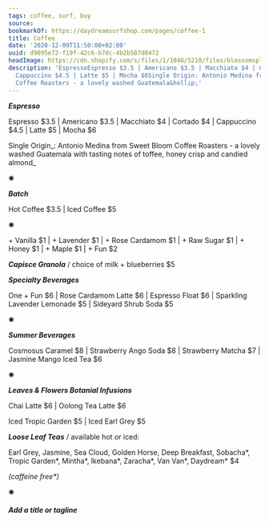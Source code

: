 ```yaml
---
tags: coffee, surf, buy
source:
bookmarkOf: https://daydreamsurfshop.com/pages/coffee-1
title: Coffee
date: '2020-12-09T11:50:00+02:00'
uuid: d9095e72-f19f-42c6-b7dc-4b2b587d0472
headImage: https://cdn.shopify.com/s/files/1/1046/5210/files/blossomsplash_army_4x.png?height=628&pad_color=ffffff&v=1527037478&width=1200
description: 'EspressoEspresso $3.5 | Americano $3.5 | Macchiato $4 | Cortado $4 |
  Cappuccino $4.5 | Latte $5 | Mocha $6Single Origin: Antonio Medina from Sweet Bloom
  Coffee Roasters - a lovely washed Guatemala&hellip;'
---
```


_**Espresso**_

Espresso $3.5 | Americano $3.5 | Macchiato $4 | Cortado $4 | Cappuccino $4.5 | Latte $5 | Mocha $6

Single Origin_: Antonio Medina from Sweet Bloom Coffee Roasters - a lovely washed Guatemala with tasting notes of toffee, honey crisp and candied almond_

✺

_**Batch**_

Hot Coffee $3.5 | Iced Coffee $5

✺

\+ Vanilla $1 | + Lavender $1 | + Rose Cardamom $1 | + Raw Sugar $1 | + Honey $1 | + Maple $1 | + Fun $2

_**Capisce Granola**_ / choice of milk + blueberries $5

_**Specialty Beverages**_

One + Fun $6 | Rose Cardamom Latte $6 | Espresso Float $6 | Sparkling Lavender Lemonade $5 | Sideyard Shrub Soda $5

✺

_**Summer Beverages**_

Cosmosus Caramel $8 | Strawberry Ango Soda $8 | Strawberry Matcha $7 | Jasmine Mango Iced Tea $6

✺

_**Leaves & Flowers Botanial Infusions**_

Chai Latte $6 | Oolong Tea Latte $6

Iced Tropic Garden $5 | Iced Earl Grey $5

_**Loose Leaf Teas**_ / available hot or iced:

Earl Grey, Jasmine, Sea Cloud, Golden Horse, Deep Breakfast, Sobacha\*, Tropic Garden\*, Mintha\*, Ikebana\*, Zaracha\*, Van Van\*, Daydream\* $4

_(caffeine free\*)_

✺

##### Add a title or tagline